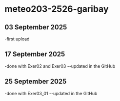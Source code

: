# meteo203-2526-garibay
## 03 September 2025
-first upload
## 17 September 2025
-done with Exer02 and Exer03
--updated in the GitHub
## 25 September 2025
-done with Exer03_01
--updated in the GitHub